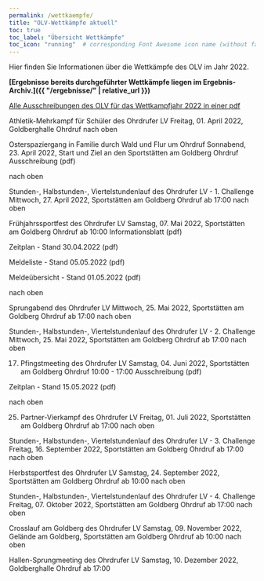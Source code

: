```yaml
---
permalink: /wettkaempfe/
title: "OLV-Wettkämpfe aktuell"
toc: true
toc_label: "Übersicht Wettkämpfe"
toc_icon: "running"  # corresponding Font Awesome icon name (without fa prefix)
---
```


Hier finden Sie Informationen über die Wettkämpfe des OLV im Jahr 2022.

**[Ergebnisse bereits durchgeführter Wettkämpfe liegen im Ergebnis-Archiv.]({{ "/ergebnisse/" | relative_url }})**


[Alle Ausschreibungen des OLV für das Wettkampfjahr 2022 in einer pdf](http://ohrdrufer-lv.de/olv_Umbau/inhalt/wettkaempfe/2022/Wettkampfausschreibungen%20OLV%202022%20-%20Stand_12.03.2022.pdf)

Athletik-Mehrkampf für Schüler des Ohrdrufer LV
Freitag, 01. April 2022, Goldberghalle Ohrdruf
nach oben

Osterspaziergang in Familie durch Wald und Flur um Ohrdruf
Sonnabend, 23. April 2022, Start und Ziel an den Sportstätten am Goldberg Ohrdruf
Ausschreibung (pdf)

nach oben

Stunden-, Halbstunden-, Viertelstundenlauf des Ohrdrufer LV - 1. Challenge
Mittwoch, 27. April 2022, Sportstätten am Goldberg Ohrdruf
ab 17:00
nach oben

Frühjahrssportfest des Ohrdrufer LV
Samstag, 07. Mai 2022, Sportstätten am Goldberg Ohrdruf
ab 10:00
Informationsblatt (pdf)

Zeitplan - Stand 30.04.2022 (pdf)

Meldeliste - Stand 05.05.2022 (pdf)

Meldeübersicht - Stand 01.05.2022 (pdf)

nach oben

Sprungabend des Ohrdrufer LV
Mittwoch, 25. Mai 2022, Sportstätten am Goldberg Ohrdruf
ab 17:00
nach oben

Stunden-, Halbstunden-, Viertelstundenlauf des Ohrdrufer LV - 2. Challenge
Mittwoch, 25. Mai 2022, Sportstätten am Goldberg Ohrdruf
ab 17:00
nach oben

17. Pfingstmeeting des Ohrdrufer LV
Samstag, 04. Juni 2022, Sportstätten am Goldberg Ohrdruf
10:00 - 17:00
Ausschreibung (pdf)

Zeitplan - Stand 15.05.2022 (pdf)

nach oben

25. Partner-Vierkampf des Ohrdrufer LV
Freitag, 01. Juli 2022, Sportstätten am Goldberg Ohrdruf
ab 17:00
nach oben

Stunden-, Halbstunden-, Viertelstundenlauf des Ohrdrufer LV - 3. Challenge
Freitag, 16. September 2022, Sportstätten am Goldberg Ohrdruf
ab 17:00
nach oben

Herbstsportfest des Ohrdrufer LV
Samstag, 24. September 2022, Sportstätten am Goldberg Ohrdruf
ab 10:00
nach oben

Stunden-, Halbstunden-, Viertelstundenlauf des Ohrdrufer LV - 4. Challenge
Freitag, 07. Oktober 2022, Sportstätten am Goldberg Ohrdruf
ab 17:00
nach oben

Crosslauf am Goldberg des Ohrdrufer LV
Samstag, 09. November 2022, Gelände am Goldberg, Sportstätten am Goldberg Ohrdruf
ab 10:00
nach oben

Hallen-Sprungmeeting des Ohrdrufer LV
Samstag, 10. Dezember 2022, Goldberghalle Ohrdruf
ab 17:00
